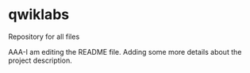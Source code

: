 # qwiklabs
Repository for all files

AAA-I am editing the README file. Adding some more details about the project description.
